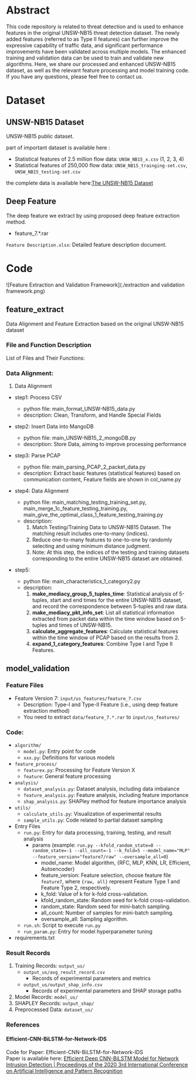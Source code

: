 # Abstract
This code repository is related to threat detection and is used to enhance features in the original UNSW-NB15 threat detection dataset. The newly added features (referred to as Type II features) can further improve the expressive capability of traffic data, and significant performance improvements have been validated across multiple models. The enhanced training and validation data can be used to train and validate new algorithms. Here, we share our processed and enhanced UNSW-NB15 dataset, as well as the relevant feature processing and model training code. If you have any questions, please feel free to contact us.

# Dataset
## UNSW-NB15 Dataset
UNSW-NB15 public dataset.

part of important dataset is available here :
- Statistical features of 2.5 million flow data: `UNSW_NB15_x.csv` (1, 2, 3, 4)
- Statistical features of 250,000 flow data: `UNSW_NB15_trainging-set.csv`, `UNSW_NB15_testing-set.csv`

the complete data is available here:[The UNSW-NB15 Dataset](https://research.unsw.edu.au/projects/unsw-nb15-dataset)
## Deep Feature
The deep feature we extract by using proposed deep feature extraction method.
- feature_7.*.rar

`Feature Description.xlsx`: Detailed feature description document.

# Code
![Feature Extraction and Validation Framework](./extraction and validation framework.png)

## feature_extract
Data Alignment and Feature Extraction based on the original UNSW-NB15 dataset
### File and Function Description
List of Files and Their Functions:

### **Data Alignment**:
1. Data Alignment 
- step1: Process CSV
  - python file: main_format_UNSW-NB15_data.py
  - description: Clean, Transform, and Handle Special Fields
- step2: Insert Data into MangoDB
  - python file: main_UNSW-NB15_2_mongoDB.py
  - description: Store Data, aiming to improve processing performance
- step3: Parse PCAP
  - python file: main_parsing_PCAP_2_packet_data.py
  - description: Extract basic features (statistical features) based on communication content, Feature fields are shown in col_name.py
- step4: Data Alignment
  - python file: main_matching_testing_training_set.py, main_merge_1c_feature_testing_training.py, main_give_the_optimal_class_1_feature_testing_training.py
  - description: 
    1. Match Testing/Training Data to UNSW-NB15 Dataset. The matching result includes one-to-many (indices). 
    2. Reduce one-to-many features to one-to-one by randomly selecting and using minimum distance judgment.
    3. Note: At this step, the indices of the testing and training datasets corresponding to the entire UNSW-NB15 dataset are obtained.  

- step5:
  - python file: main_characteristics_1_category2.py
  - description:
    1. **make_mediacy_group_5_tuples_time**: Statistical analysis of 5-tuples, start and end times for the entire UNSW-NB15 dataset, and record the correspondence between 5-tuples and raw data.
    2. **make_mediacy_pkt_info_set**: List all statistical information extracted from packet data within the time window based on 5-tuples and times of UNSW-NB15.  
    3. **calculate_aggregate_features**: Calculate statistical features within the time window of PCAP based on the results from 2.
    4. **expand_1_category_features**: Combine Type I and Type II Features.  

## model_validation
### Feature Files
- Feature Version 7: `input/us_features/feature_7.csv`
  - Description: Type-I and Type-II Feature (i.e., using deep feature extraction method)
  - You need to extract `data/feature_7.*.rar` to `input/us_features/`
### Code:
- `algorithm/`
  - `model.py`: Entry point for code
  - `xxx.py`: Definitions for various models
- `feature_process/`
  - `featurex.py`: Processing for Feature Version X
  - `feature`: General feature processing
- `analysis/`
  - `dataset_analysis.py`: Dataset analysis, including data imbalance
  - `feature_analysis.py`: Feature analysis, including feature importance
  - `shap_analysis.py`: SHAPley method for feature importance analysis
- `utils/`
  - `calculate_utils.py`: Visualization of experimental results
  - `sample_utils.py`: Code related to partial dataset sampling
- Entry Files
  - `run.py`: Entry for data processing, training, testing, and result analysis 
    - params (example: `run.py --kfold_random_state=0 --random_state=-1 --all_count=-1 --k_fold=5 --model_name="MLP" --feature_version="feature7/raw" --oversample_all=0`)
      - model_name: Model algorithm, {RFC, MLP, KNN, LR, Efficient, Autoencoder}
      - feature_version: Feature selection, choose feature file `feature7`, where `{raw, all}` represent Feature Type 1 and Feature Type 2, respectively.
      - k_fold: Value of k for k-fold cross-validation.
      - kfold_random_state: Random seed for k-fold cross-validation.
      - random_state: Random seed for mini-batch sampling.
      - all_count: Number of samples for mini-batch sampling.
      - oversample_all: Sampling algorithm.
  - `run.sh`: Script to execute `run.py`
  - `run_param.py`: Entry for model hyperparameter tuning
- requirements.txt

### Result Records
1. Training Records: `output_us/`
   - `output_us/avg_result_record.csv`
     - Records of experimental parameters and metrics
   - `output_us/output_shap_info.csv`
     - Records of experimental parameters and SHAP storage paths
2. Model Records: `model_us/`
3. SHAPLEY Records: `output_shap/`
4. Preprocessed Data: `dataset_us/`

### References
#### Efficient-CNN-BiLSTM-for-Network-IDS
Code for Paper: Efficient-CNN-BiLSTM-for-Network-IDS  
Paper is available here: [Efficient Deep CNN-BiLSTM Model for Network Intrusion Detection | Proceedings of the 2020 3rd International Conference on Artificial Intelligence and Pattern Recognition](https://dl.acm.org/doi/10.1145/3430199.3430224)
